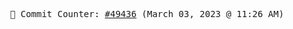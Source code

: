 <p align="center">
    <samp>
        📮 Commit Counter: <a href="https://github.com/Javascript-void0/Javascript-void0/commits/main">#49436</a> (March 03, 2023 @ 11:26 AM)
    </samp>
</p>